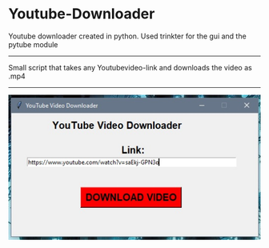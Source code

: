 # Youtube-Downloader
Youtube downloader created in python. Used trinkter for the gui and the pytube module

-------------------------------------------------------------------------------------------

Small script that takes any Youtubevideo-link and downloads the video as .mp4

-------------------------------------------------------------------------------------------

![Main running](assets/001.jpg "Main_running")
